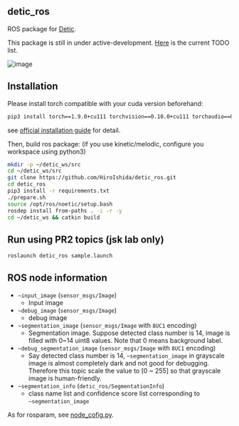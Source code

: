 ## detic_ros
ROS package for [Detic](https://github.com/facebookresearch/Detic). 

This package is still in under active-development. [Here](https://github.com/HiroIshida/detic_ros/issues/2) is the current TODO list.

![image](https://drive.google.com/uc?export=view&id=1aiWK51VL9pQvEKABpodRG7CkJRcjZodw)


## Installation
Please install torch compatible with your cuda version beforehand:
```bash
pip3 install torch==1.9.0+cu111 torchvision==0.10.0+cu111 torchaudio==0.9.0 -f https://download.pytorch.org/whl/torch_stable.html # 
```
see [official installation guide](https://pytorch.org/get-started/previous-versions/) for detail.

Then, build ros package: (if you use kinetic/melodic, configure you workspace using python3)
```bash
mkdir -p ~/detic_ws/src
cd ~/detic_ws/src
git clone https://github.com/HiroIshida/detic_ros.git
cd detic_ros
pip3 install -r requirements.txt
./prepare.sh
source /opt/ros/noetic/setup.bash 
rosdep install from-paths . -i -r -y
cd ~/detic_ws && catkin build
```

## Run using PR2 topics (jsk lab only)
```bash
roslaunch detic_ros sample.launch
```

## ROS node information
- `~input_image` (`sensor_msgs/Image`)
  - Input image
- `~debug_image` (`sensor_msgs/Image`)
  - debug image 
- `~segmentation_image` (`sensor_msgs/Image` with `8UC1` encoding)
  - Segmentation image. Suppose detected class number is 14, image is filled with 0~14 uint8 values. Note that 0 means background label.
- `~debug_segmentation_image` (`sensor_msgs/Image` with `8UC1` encoding)
  - Say detected class number is 14, `~segmentation_image` in grayscale image is almost completely dark and not good for debugging. Therefore this topic scale the value to [0 ~ 255] so that grayscale image is human-friendly.
- `~segmentation_info` (`detic_ros/SegmentationInfo`)
  - class name list and confidence score list corresponding to `~segmentation_image`

As for rosparam, see [node_cofig.py](./node_script/node_config.py).
